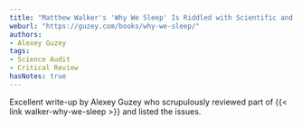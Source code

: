 ```yaml
---
title: "Matthew Walker's 'Why We Sleep' Is Riddled with Scientific and Factual Errors"
weburl: "https://guzey.com/books/why-we-sleep/"
authors:
- Alexey Guzey
tags:
- Science Audit
- Critical Review
hasNotes: true
---
```


Excellent write-up by Alexey Guzey who scrupulously reviewed part of {{< link walker-why-we-sleep >}}
  and listed the issues.
